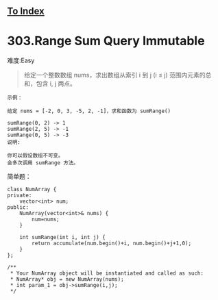[To Index](/index.md)
---
# 303.Range Sum Query Immutable
难度:Easy
> 给定一个整数数组  nums，求出数组从索引 i 到 j  (i ≤ j) 范围内元素的总和，包含 i,  j 两点。

```
示例：

给定 nums = [-2, 0, 3, -5, 2, -1]，求和函数为 sumRange()

sumRange(0, 2) -> 1
sumRange(2, 5) -> -1
sumRange(0, 5) -> -3
说明:

你可以假设数组不可变。
会多次调用 sumRange 方法。
```


简单题：  


```
class NumArray {
private:
    vector<int> num;
public:
    NumArray(vector<int>& nums) {
        num=nums;
    }
    
    int sumRange(int i, int j) {
        return accumulate(num.begin()+i, num.begin()+j+1,0);
    }
};

/**
 * Your NumArray object will be instantiated and called as such:
 * NumArray* obj = new NumArray(nums);
 * int param_1 = obj->sumRange(i,j);
 */
```
